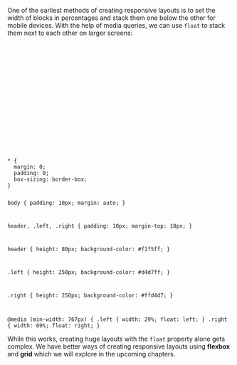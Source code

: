 One of the earliest methods
of creating responsive layouts
is to set the width of blocks
in percentages and stack them
one below the other for mobile
devices. With the help of media
queries, we can use `float`
to stack them next to each
other on larger screens:

<codeblock language="css" type="lesson">
<code>
<panel language="html">
<header></header>
<div class="content">
  <div class="left">
  </div>
  <div class="right">
  </div>
</div>
</panel>
<panel language="css">
* {
  margin: 0;
  padding: 0;
  box-sizing: border-box;
}

body {
  padding: 10px;
  margin: auto;
}

header,
.left,
.right {
  padding: 10px;
  margin-top: 10px;
}

header {
  height: 80px;
  background-color: #f1f5ff;
}

.left {
  height: 250px;
  background-color: #d4d7ff;
}

.right {
  height: 250px;
  background-color: #ffd4d7;
}

@media (min-width: 767px) {
  .left {
    width: 29%;
    float: left;
  }
  .right {
    width: 69%;
    float: right;
  }
</panel>
</code>
</codeblock>

While this works, creating
huge layouts with the `float`
property alone gets complex.
We have better ways of creating
responsive layouts using
**flexbox** and **grid**
which we will explore in
the upcoming chapters.